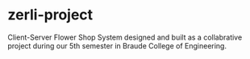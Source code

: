 # zerli-project

Client-Server Flower Shop System designed and built as a collabrative project during our 5th semester in Braude College of Engineering.
